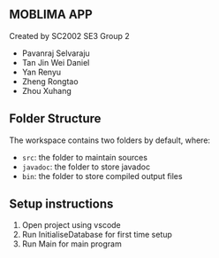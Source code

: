 ## MOBLIMA APP

Created by SC2002 SE3 Group 2
- Pavanraj Selvaraju
- Tan Jin Wei Daniel
- Yan Renyu
- Zheng Rongtao
- Zhou Xuhang

## Folder Structure

The workspace contains two folders by default, where:

- `src`: the folder to maintain sources
- `javadoc`: the folder to store javadoc
- `bin`: the folder to store compiled output files

## Setup instructions

1) Open project using vscode
2) Run InitialiseDatabase for first time setup
3) Run Main for main program